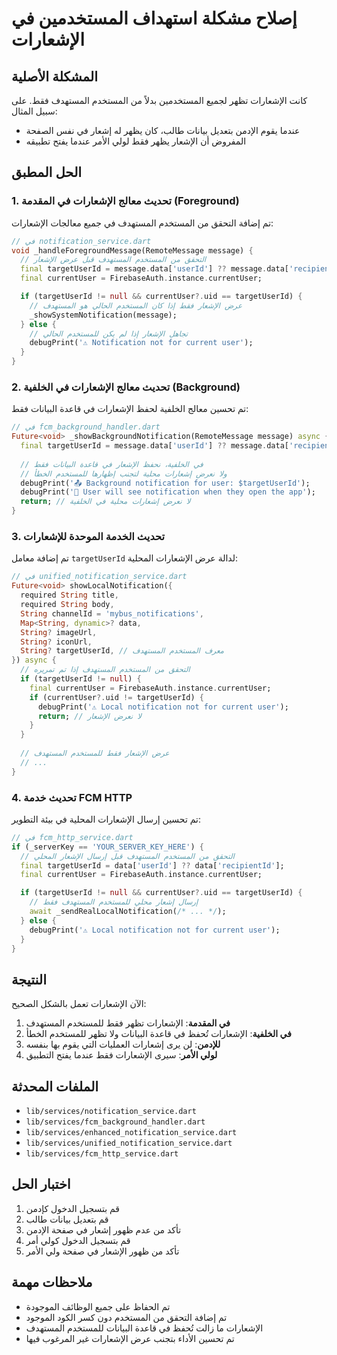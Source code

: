 # إصلاح مشكلة استهداف المستخدمين في الإشعارات

## المشكلة الأصلية

كانت الإشعارات تظهر لجميع المستخدمين بدلاً من المستخدم المستهدف فقط. على سبيل المثال:
- عندما يقوم الإدمن بتعديل بيانات طالب، كان يظهر له إشعار في نفس الصفحة
- المفروض أن الإشعار يظهر فقط لولي الأمر عندما يفتح تطبيقه

## الحل المطبق

### 1. تحديث معالج الإشعارات في المقدمة (Foreground)

تم إضافة التحقق من المستخدم المستهدف في جميع معالجات الإشعارات:

```dart
// في notification_service.dart
void _handleForegroundMessage(RemoteMessage message) {
  // التحقق من المستخدم المستهدف قبل عرض الإشعار
  final targetUserId = message.data['userId'] ?? message.data['recipientId'];
  final currentUser = FirebaseAuth.instance.currentUser;

  if (targetUserId != null && currentUser?.uid == targetUserId) {
    // عرض الإشعار فقط إذا كان المستخدم الحالي هو المستهدف
    _showSystemNotification(message);
  } else {
    // تجاهل الإشعار إذا لم يكن للمستخدم الحالي
    debugPrint('⚠️ Notification not for current user');
  }
}
```

### 2. تحديث معالج الإشعارات في الخلفية (Background)

تم تحسين معالج الخلفية لحفظ الإشعارات في قاعدة البيانات فقط:

```dart
// في fcm_background_handler.dart
Future<void> _showBackgroundNotification(RemoteMessage message) async {
  final targetUserId = message.data['userId'] ?? message.data['recipientId'];
  
  // في الخلفية، نحفظ الإشعار في قاعدة البيانات فقط
  // ولا نعرض إشعارات محلية لتجنب إظهارها للمستخدم الخطأ
  debugPrint('📤 Background notification for user: $targetUserId');
  debugPrint('📱 User will see notification when they open the app');
  return; // لا نعرض إشعارات محلية في الخلفية
}
```

### 3. تحديث الخدمة الموحدة للإشعارات

تم إضافة معامل `targetUserId` لدالة عرض الإشعارات المحلية:

```dart
// في unified_notification_service.dart
Future<void> showLocalNotification({
  required String title,
  required String body,
  String channelId = 'mybus_notifications',
  Map<String, dynamic>? data,
  String? imageUrl,
  String? iconUrl,
  String? targetUserId, // معرف المستخدم المستهدف
}) async {
  // التحقق من المستخدم المستهدف إذا تم تمريره
  if (targetUserId != null) {
    final currentUser = FirebaseAuth.instance.currentUser;
    if (currentUser?.uid != targetUserId) {
      debugPrint('⚠️ Local notification not for current user');
      return; // لا نعرض الإشعار
    }
  }
  
  // عرض الإشعار فقط للمستخدم المستهدف
  // ...
}
```

### 4. تحديث خدمة FCM HTTP

تم تحسين إرسال الإشعارات المحلية في بيئة التطوير:

```dart
// في fcm_http_service.dart
if (_serverKey == 'YOUR_SERVER_KEY_HERE') {
  // التحقق من المستخدم المستهدف قبل إرسال الإشعار المحلي
  final targetUserId = data['userId'] ?? data['recipientId'];
  final currentUser = FirebaseAuth.instance.currentUser;

  if (targetUserId != null && currentUser?.uid == targetUserId) {
    // إرسال إشعار محلي للمستخدم المستهدف فقط
    await _sendRealLocalNotification(/* ... */);
  } else {
    debugPrint('⚠️ Local notification not for current user');
  }
}
```

## النتيجة

الآن الإشعارات تعمل بالشكل الصحيح:

1. **في المقدمة**: الإشعارات تظهر فقط للمستخدم المستهدف
2. **في الخلفية**: الإشعارات تُحفظ في قاعدة البيانات ولا تظهر للمستخدم الخطأ
3. **للإدمن**: لن يرى إشعارات العمليات التي يقوم بها بنفسه
4. **لولي الأمر**: سيرى الإشعارات فقط عندما يفتح التطبيق

## الملفات المحدثة

- `lib/services/notification_service.dart`
- `lib/services/fcm_background_handler.dart`
- `lib/services/enhanced_notification_service.dart`
- `lib/services/unified_notification_service.dart`
- `lib/services/fcm_http_service.dart`

## اختبار الحل

1. قم بتسجيل الدخول كإدمن
2. قم بتعديل بيانات طالب
3. تأكد من عدم ظهور إشعار في صفحة الإدمن
4. قم بتسجيل الدخول كولي أمر
5. تأكد من ظهور الإشعار في صفحة ولي الأمر

## ملاحظات مهمة

- تم الحفاظ على جميع الوظائف الموجودة
- تم إضافة التحقق من المستخدم دون كسر الكود الموجود
- الإشعارات ما زالت تُحفظ في قاعدة البيانات للمستخدم المستهدف
- تم تحسين الأداء بتجنب عرض الإشعارات غير المرغوب فيها
